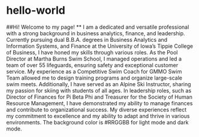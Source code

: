 # hello-world
##Hi! Welcome to my page!
** I am a dedicated and versatile professional with a strong background in business analytics, finance, and leadership. Currently pursuing dual B.B.A. degrees in Business Analytics and Information Systems, and Finance at the University of Iowa’s Tippie College of Business, I have honed my skills through various roles. 
As the Pool Director at Martha Burns Swim School, I managed operations and led a team of over 55 lifeguards, ensuring safety and exceptional customer service. My experience as a Competitive Swim Coach for GMMO Swim Team allowed me to design training programs and organize large-scale swim meets. Additionally, I have served as an Alpine Ski Instructor, sharing my passion for skiing with students of all ages. In leadership roles, such as Director of Finances for Pi Beta Phi and Treasurer for the Society of Human Resource Management, I have demonstrated my ability to manage finances and contribute to organizational success. My diverse experiences reflect my commitment to excellence and my ability to adapt and thrive in various environments.
The background color is #RRGGBB for light mode and dark mode. 
